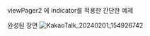 viewPager2 에 indicator를 적용한 간단한 예제



완성된 장면
![KakaoTalk_20240201_154926742](https://github.com/YunSeokVV/viewPager2IndicatorExample/assets/43668299/a87336f8-2f74-4680-8d06-d80fd1be45d7)
